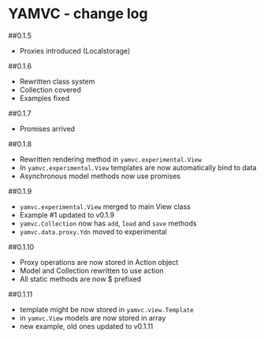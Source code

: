 YAMVC - change log
=============

##0.1.5
* Proxies introduced (Localstorage)

##0.1.6
* Rewritten class system
* Collection covered
* Examples fixed

##0.1.7
* Promises arrived

##0.1.8
* Rewritten rendering method in `yamvc.experimental.View`
* In `yamvc.experimental.View` templates are now automatically bind to data
* Asynchronous model methods now use promises

##0.1.9
* `yamvc.experimental.View` merged to main View class
* Example #1 updated to v0.1.9
* `yamvc.Collection` now has `add`, `load` and `save` methods
* `yamvc.data.proxy.Ydn` moved to experimental

##0.1.10
* Proxy operations are now stored in Action object
* Model and Collection rewritten to use action
* All static methods are now $ prefixed

##0.1.11
* template might be now stored in `yamvc.view.Template`
* in `yamvc.View` models are now stored in array
* new example, old ones updated to v0.1.11